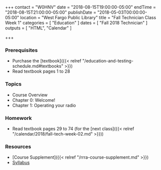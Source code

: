 +++
contact = "W0HNV"
date = "2018-08-15T19:00:00-05:00"
endTime = "2018-08-15T21:00:00-05:00"
publishDate = "2018-05-03T00:00:00-05:00"
location = "West Fargo Public Library"
title = "Fall Technician Class Week 1"
categories = [ "Education" ]
dates = [ "Fall 2018 Technician" ]
outputs = [ "HTML", "Calendar" ]

+++
### Prerequisites

* Purchase the [textbook]({{< relref "/education-and-testing-schedule.md#textbooks" >}}) 
* Read textbook pages 1 to 28

### Topics

* Course Overview
* Chapter 0: Welcome!
* Chapter 1: Operating your radio

### Homework

* Read textbook pages 29 to 74 (for the [next class]({{< relref "/calendar/2018/fall-tech-week-02.md" >}}))

### Resources

* [Course Supplement]({{< relref "/rrra-course-supplement.md" >}})
* [Syllabus](/s/2xabO1oD5mbpVRh)
